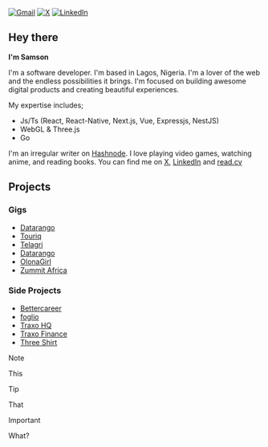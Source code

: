 [![Gmail](https://img.shields.io/badge/Gmail-D14836?style=for-the-badge&logo=gmail&logoColor=white&label=Samson%20Okunola)](mailto:okunolasamson@gmail.com) [![X](https://img.shields.io/badge/X-%23000000.svg?style=for-the-badge&logo=X&logoColor=white&label=pablo_clueless)](https://x.com/pablo_clueless) [![LinkedIn](https://img.shields.io/badge/linkedin-%230077B5.svg?style=for-the-badge&logo=linkedin&logoColor=white&label=Samson%20Okunola)](https://linkedin.com/in/samson-okunola)

## Hey there

**I'm Samson**

I'm a software developer. I'm based in Lagos, Nigeria. I'm a lover of the web and the endless possibilities it brings. I'm focused on building awesome digital products and creating beautiful experiences.

My expertise includes;
- Js/Ts (React, React-Native, Next.js, Vue, Expressjs, NestJS)
- WebGL & Three.js
- Go

I'm an irregular writer on [Hashnode](https://clueless-developer.hashnode.dev/). I love playing video games, watching anime, and reading books. You can find me on [X](https://twitter.com/pablo_clueless), [LinkedIn](https://www.linkedin.com/in/samson-okunola/) and [read.cv](https://read.cv/pablo_clueless)

## Projects

### Gigs
- [Datarango](https://datarango.com)
- [Touriq](https://touriq.co)
- [Telagri](https://www.telagri.com.ng)
- [Datarango](http://datarango.com)
- [OlonaGirl](https://olonagirl.com)
- [Zummit Africa](https://development.d23rav6l6c7mra.amplifyapp.com/)

### Side Projects
- [Bettercareer](https://bettercareer.me)
- [foglio](https://foglio.vercel.app)
- [Traxo HQ](https://traxo-hq.vercel.app)
- [Traxo Finance](https://master.d16z9rxqclx4lm.amplifyapp.com/)
- [Three Shirt](https://3-shirt.vercel.app)

> [!NOTE]
>
> This

> [!TIP]
>
> That

> [!IMPORTANT]
>
> What?
